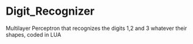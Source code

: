 # Digit_Recognizer
Multilayer Perceptron that recognizes the digits 1,2 and 3 whatever their shapes, coded in LUA

